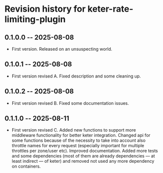 # Revision history for keter-rate-limiting-plugin

## 0.1.0.0 -- 2025-08-08

* First version. Released on an unsuspecting world.

## 0.1.0.1 -- 2025-08-08

* First version revised A. Fixed description and some cleaning up.

## 0.1.0.2 -- 2025-08-08

* First version revised B. Fixed some documentation issues.

## 0.1.1.0 -- 2025-08-11

* First version revised C. Added new functions to support more middleware functionality for better keter integration. Changed api for some functions because of the necessity to take into account also throttle names for every request (especially important for multiple throttles per zone/user etc). Improved documentation. Added more tests and some dependencies (most of them are already dependencies — at least indirect — of keter) and removed not used any more dependency on containers. 

